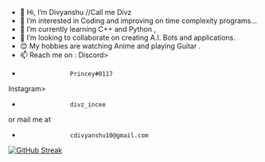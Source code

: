 - 👋 Hi, I’m Divyanshu //Call me Divz
- 👀 I’m interested in Coding and improving on time complexity programs...
- 🌱 I’m currently learning C++ and Python ,
- 💞️ I’m looking to collaborate on creating A.I. Bots and applications.
- 😊 My hobbies are watching Anime and playing Guitar  .
- 📫 Reach me on : 
Discord>     
-                   Princey#0117
Instagram>    
-                   divz_incee
or mail me at   
-                   cdivyanshu10@gmail.com
[![GitHub Streak](https://streak-stats.demolab.com?user=Divyanshu960&theme=android-dark&hide_border=true&date_format=M%20j%5B%2C%20Y%5D)](https://git.io/streak-stats)
